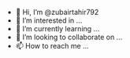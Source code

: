 - 👋 Hi, I’m @zubairtahir792
- 👀 I’m interested in ...
- 🌱 I’m currently learning ...
- 💞️ I’m looking to collaborate on ...
- 📫 How to reach me ...

<!---Hi, I am @zubairtahir792
I am interested in multidisciplinary writing ;including:creative writing, SEO content writing, Magazine Articles, Blogging, Wordpress posts and pages andE-Book.
I a have learnt Freelancing and SEO at Digiskills andcurrently learning Creative Writing andWord Press.
zubairtahir792/zubairtahir792 is my contact e-mail.
I am looking for someone who wants me to write on long term, mutually beneficial basis.
I am also interested in Painting and Arabic Calligraphy.
